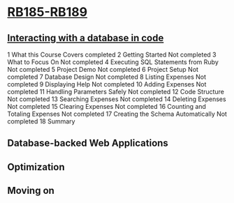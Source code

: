 # [RB185-RB189](https://launchschool.com/courses/e0ba4abb/home)

## [Interacting with a database in code]()


1	What this Course Covers	completed
2	Getting Started	Not completed
3	What to Focus On	Not completed
4	Executing SQL Statements from Ruby	Not completed
5	Project Demo	Not completed
6	Project Setup	Not completed
7	Database Design	Not completed
8	Listing Expenses	Not completed
9	Displaying Help	Not completed
10	Adding Expenses	Not completed
11	Handling Parameters Safely	Not completed
12	Code Structure	Not completed
13	Searching Expenses	Not completed
14	Deleting Expenses	Not completed
15	Clearing Expenses	Not completed
16	Counting and Totaling Expenses	Not completed
17	Creating the Schema Automatically	Not completed
18	Summary

## Database-backed Web Applications
## Optimization
## Moving on
